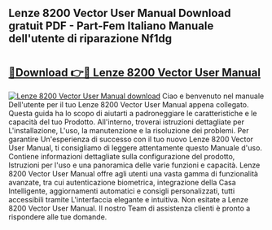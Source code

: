 ## Lenze 8200 Vector User Manual Download gratuit PDF - Part-Fem Italiano Manuale dell'utente di riparazione Nf1dg

# <h2><a href="http://dffctq4.blite.top/?on=Lenze+8200+Vector+User+Manual">🔗Download 👉🔴 Lenze 8200 Vector User Manual</a></h2>

[![Lenze 8200 Vector User Manual download](https://i.imgur.com/lujVjoI.png)](http://dffctq4.blite.top/?on=Lenze+8200+Vector+User+Manual)
Ciao e benvenuto nel manuale Dell'utente per il tuo Lenze 8200 Vector User Manual appena collegato. Questa guida ha lo scopo di aiutarti a padroneggiare le caratteristiche e le capacità del tuo Prodotto. All'interno, troverai istruzioni dettagliate per L'installazione, L'uso, la manutenzione e la risoluzione dei problemi. Per garantire Un'esperienza di successo con il tuo nuovo Lenze 8200 Vector User Manual, ti consigliamo di leggere attentamente questo Manuale d'uso. Contiene informazioni dettagliate sulla configurazione del prodotto, Istruzioni per l'uso e una panoramica delle varie funzioni e capacità. Lenze 8200 Vector User Manual offre agli utenti una vasta gamma di funzionalità avanzate, tra cui autenticazione biometrica, integrazione della Casa Intelligente, aggiornamenti automatici e consigli personalizzati, tutti accessibili tramite L'interfaccia elegante e intuitiva. Non esitate a Lenze 8200 Vector User Manual. Il nostro Team di assistenza clienti è pronto a rispondere alle tue domande.
